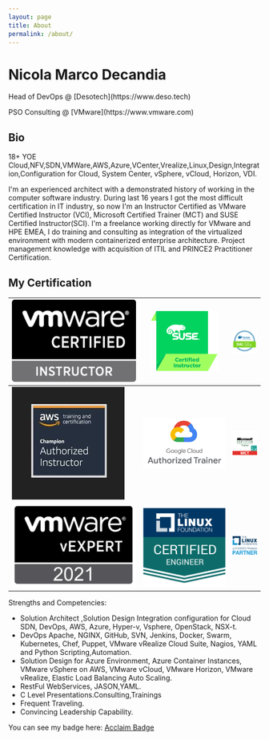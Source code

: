 ```yaml
---
layout: page
title: About
permalink: /about/
---
```


# Nicola Marco Decandia

<p>Head of DevOps @ [Desotech](https://www.deso.tech) </p>
<p>PSO Consulting @ [VMware](https://www.vmware.com) </p>

## Bio 

18+ YOE Cloud,NFV,SDN,VMWare,AWS,Azure,VCenter,Vrealize,Linux,Design,Integration,Configuration for Cloud, System Center, vSphere, vCloud, Horizon, VDI.

I'm an experienced architect with a demonstrated history of working in the computer software industry. During last 16 years I got the most difficult certification in IT industry, so now I'm an Instructor Certified as VMware Certified Instructor (VCI), Microsoft Certified Trainer (MCT) and SUSE Certified Instructor(SCI). I'm a freelance working directly for VMware and HPE EMEA, I do training and consulting as integration of the virtualized environment with modern containerized enterprise architecture. Project management knowledge with acquisition of ITIL and PRINCE2 Practitioner Certification.

## My Certification

![VMware](images/ndecandia_certs/certification-VCI.png) | ![SUSE](images/ndecandia_certs/certification-sci.png) | ![Docker](images/ndecandia_certs/certification-DAI.png)
---------|----------|---------
![AWS](images/ndecandia_certs/certification-aai.jpeg) | ![GCP](images/ndecandia_certs/certification-gcp.jpg) | ![Microsoft](images/ndecandia_certs/certification-mct.jpg)
![vexpert](images/ndecandia_certs/vexpert2021.png) | ![lfce](images/ndecandia_certs/lfce.png) | ![LFTP](images/ndecandia_certs/LFTP.png)


Strengths and Competencies:
- Solution Architect ,Solution Design Integration configuration for Cloud SDN, DevOps, AWS, Azure, Hyper-v, Vsphere, OpenStack, NSX-t.
- DevOps Apache, NGINX, GitHub, SVN, Jenkins, Docker, Swarm, Kubernetes, Chef, Puppet, VMware vRealize Cloud Suite, Nagios, YAML and Python Scripting,Automation.
- Solution Design for Azure Environment, Azure Container Instances, VMware vSphere on AWS, VMware vCloud, VMware Horizon, VMware vRealize, Elastic Load Balancing Auto Scaling.
- RestFul WebServices, JASON,YAML.
- C Level Presentations.Consulting,Trainings
- Frequent Traveling.
- Convincing Leadership Capability. 

You can see my badge here: [Acclaim Badge](https://www.credly.com/users/nicola-marco-decandia/badges)
